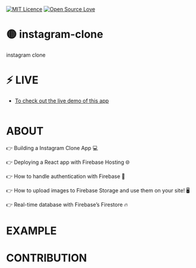 [![MIT Licence](https://badges.frapsoft.com/os/mit/mit-150x33.png?v=103)](https://opensource.org/licenses/mit-license.php)  [![Open Source Love](https://badges.frapsoft.com/os/v1/open-source-200x33.png?v=103)](https://github.com/ellerbrock/open-source-badges/)

# 🟡 instagram-clone
instagram clone

# ⚡ LIVE  
* <a href="https://instagram-clone-65069.web.app">To check out the live demo of this app</a></br> </br> 

# ABOUT 

👉 Building a Instagram Clone App 💻

👉 Deploying a React app with Firebase Hosting 🌐

👉 How to handle authentication with Firebase 🔑

👉 How to upload images to Firebase Storage and use them on your site! 🖥️

👉 Real-time database with Firebase’s Firestore 🔥

# EXAMPLE

# CONTRIBUTION
